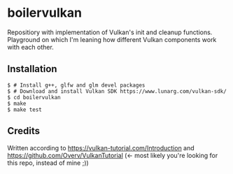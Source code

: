 # boilervulkan

Repositiory with implementation of Vulkan's init and cleanup functions. Playground on which I'm leaning how different Vulkan components work with each other.

## Installation

```
$ # Install g++, glfw and glm devel packages
$ # Download and install Vulkan SDK https://www.lunarg.com/vulkan-sdk/
$ cd boilervulkan
$ make
$ make test

```

## Credits

Written according to https://vulkan-tutorial.com/Introduction and https://github.com/Overv/VulkanTutorial (<- most likely you're looking for this repo, instead of mine ;))
